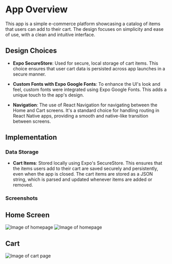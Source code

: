 # App Overview

This app is a simple e-commerce platform showcasing a catalog of items that users can add to their cart. The design focuses on simplicity and ease of use, with a clean and intuitive interface.

## Design Choices

- **Expo SecureStore**: Used for secure, local storage of cart items. This choice ensures that user cart data is persisted across app launches in a secure manner.

- **Custom Fonts with Expo Google Fonts**: To enhance the UI's look and feel, custom fonts were integrated using Expo Google Fonts. This adds a unique touch to the app's design.
  
- **Navigation**: The use of React Navigation for navigating between the Home and Cart screens. It's a standard choice for handling routing in React Native apps, providing a smooth and native-like transition between screens.

## Implementation

### Data Storage

- **Cart Items**: Stored locally using Expo's SecureStore. This ensures that the items users add to their cart are saved securely and persistently, even when the app is closed. The cart items are stored as a JSON string, which is parsed and updated whenever items are added or removed.

### Screenshots

## Home Screen

![Image of homepage](assets/home1.jpg)
![Image of homepage](assets/home2.jpg)

## Cart

![Image of cart page](assets/cart.jpg)